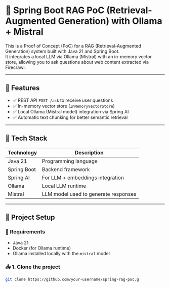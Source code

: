 # 🧠 Spring Boot RAG PoC (Retrieval-Augmented Generation) with Ollama + Mistral

This is a Proof of Concept (PoC) for a RAG (Retrieval-Augmented Generation) system built with Java 21 and Spring Boot.  
It integrates a local LLM via Ollama (Mistral) with an in-memory vector store, allowing you to ask questions about web content extracted via Firecrawl.

---

## 📌 Features

- ✅ REST API `POST /ask` to receive user questions
- ✅ In-memory vector store (`InMemoryVectorStore`)
- ✅ Local Ollama (Mistral model) integration via Spring AI
- ✅ Automatic text chunking for better semantic retrieval

---

## 🧱 Tech Stack

| Technology     | Description |
|----------------|-------------|
| Java 21        | Programming language |
| Spring Boot    | Backend framework |
| Spring AI      | For LLM + embeddings integration |
| Ollama         | Local LLM runtime |
| Mistral        | LLM model used to generate responses |

---

## 🚀 Project Setup

### 🔧 Requirements

- Java 21
- Docker (for Ollama runtime)
- Ollama installed locally with the `mistral` model

### 📥 1. Clone the project

```bash
git clone https://github.com/your-username/spring-rag-poc.g
